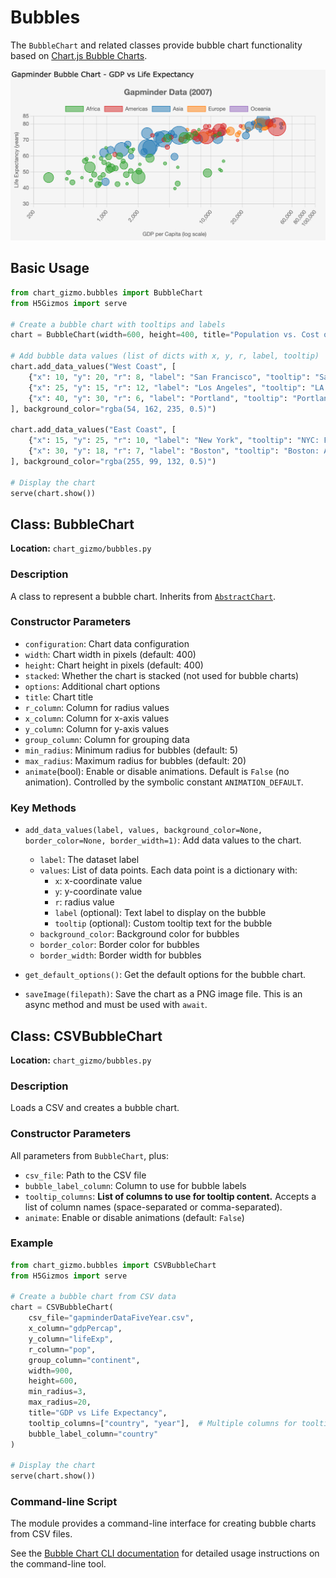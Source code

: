 # Bubbles

The `BubbleChart` and related classes provide bubble chart functionality based on [Chart.js Bubble Charts](https://www.chartjs.org/docs/latest/charts/bubble.html).

![Sample Bubble Chart](../screenshots/bubblechart.png)

## Basic Usage

```python
from chart_gizmo.bubbles import BubbleChart
from H5Gizmos import serve

# Create a bubble chart with tooltips and labels
chart = BubbleChart(width=600, height=400, title="Population vs. Cost of Living")

# Add bubble data values (list of dicts with x, y, r, label, tooltip)
chart.add_data_values("West Coast", [
    {"x": 10, "y": 20, "r": 8, "label": "San Francisco", "tooltip": "San Francisco: High tech hub"},
    {"x": 25, "y": 15, "r": 12, "label": "Los Angeles", "tooltip": "LA: Entertainment capital"},
    {"x": 40, "y": 30, "r": 6, "label": "Portland", "tooltip": "Portland: Rose City"}
], background_color="rgba(54, 162, 235, 0.5)")

chart.add_data_values("East Coast", [
    {"x": 15, "y": 25, "r": 10, "label": "New York", "tooltip": "NYC: Financial center"},
    {"x": 30, "y": 18, "r": 7, "label": "Boston", "tooltip": "Boston: Academic hub"},
], background_color="rgba(255, 99, 132, 0.5)")

# Display the chart
serve(chart.show())
```

## Class: BubbleChart

**Location:** `chart_gizmo/bubbles.py`

### Description

A class to represent a bubble chart. Inherits from [`AbstractChart`](../api/charts.md).

### Constructor Parameters

- `configuration`: Chart data configuration
- `width`: Chart width in pixels (default: 400)
- `height`: Chart height in pixels (default: 400)
- `stacked`: Whether the chart is stacked (not used for bubble charts)
- `options`: Additional chart options
- `title`: Chart title
- `r_column`: Column for radius values
- `x_column`: Column for x-axis values
- `y_column`: Column for y-axis values
- `group_column`: Column for grouping data
- `min_radius`: Minimum radius for bubbles (default: 5)
- `max_radius`: Maximum radius for bubbles (default: 20)
- `animate`(bool): Enable or disable animations. Default is `False` (no animation). Controlled by the symbolic constant `ANIMATION_DEFAULT`.

### Key Methods

- `add_data_values(label, values, background_color=None, border_color=None, border_width=1)`: Add data values to the chart.

  - `label`: The dataset label
  - `values`: List of data points. Each data point is a dictionary with:
    - `x`: x-coordinate value
    - `y`: y-coordinate value
    - `r`: radius value
    - `label` (optional): Text label to display on the bubble
    - `tooltip` (optional): Custom tooltip text for the bubble
  - `background_color`: Background color for bubbles
  - `border_color`: Border color for bubbles
  - `border_width`: Border width for bubbles

- `get_default_options()`: Get the default options for the bubble chart.
- `saveImage(filepath)`: Save the chart as a PNG image file. This is an async method and must be used with `await`.

## Class: CSVBubbleChart

**Location:** `chart_gizmo/bubbles.py`

### Description

Loads a CSV and creates a bubble chart.

### Constructor Parameters

All parameters from `BubbleChart`, plus:

- `csv_file`: Path to the CSV file
- `bubble_label_column`: Column to use for bubble labels
- `tooltip_columns`: **List of columns to use for tooltip content.** Accepts a list of column names (space-separated or comma-separated).
- `animate`: Enable or disable animations (default: `False`)

### Example

```python
from chart_gizmo.bubbles import CSVBubbleChart
from H5Gizmos import serve

# Create a bubble chart from CSV data
chart = CSVBubbleChart(
    csv_file="gapminderDataFiveYear.csv",
    x_column="gdpPercap",
    y_column="lifeExp",
    r_column="pop",
    group_column="continent",
    width=900,
    height=600,
    min_radius=3,
    max_radius=20,
    title="GDP vs Life Expectancy",
    tooltip_columns=["country", "year"],  # Multiple columns for tooltip
    bubble_label_column="country"
)

# Display the chart
serve(chart.show())
```

### Command-line Script

The module provides a command-line interface for creating bubble charts from CSV files.

See the [Bubble Chart CLI documentation](../cli/bubble.md) for detailed usage instructions on the command-line tool.
